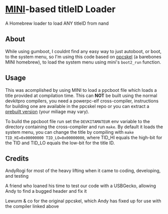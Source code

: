 # [MINI](https://github.com/fail0verflow/mini)-based titleID Loader

A Homebrew loader to load ANY titleID from nand

## About

While using gumboot, I couldnt find any easy way to just autoboot, or boot, to the system menu, so I'm using this code based on [ppcskel][1] (a barebones MINI homebrew), to load the system menu using mini's `boot2_run` function.

## Usage

This was acomplished by using MINI to load a ppcboot file which loads a title provided at compilation time. This can __NOT__ be built using the normal devkitpro compilers, you need a powerpc-elf cross-compiler, instructions for building one are available in the ppcskel repo or you can extract a [prebuilt version][2] (your miliage may vary).

To build the ppcboot file run set the `DEVKITAMATEUR` env variable to the directory containing the cross-compiler and run `make`. By default it loads the system menu, you can change the title by compiling with `make TID_HI=0x00000000 TID_LO=0x00000000`, where TID\_HI equals the high-bit for the TID and TID\_LO equals the low-bit for the title ID.

## Credits

AndyRogi for most of the heavy lifting when it came to coding, developing, and testing

A friend who loaned his time to test our code with a USBGecko, allowing Andy to find a bugged header and fix it

Lewurm & co for the original ppcskel, which Andy has fixed up for use with the compiler linked above

[1]: https://github.com/AndrewPiroli/ppcskel
[2]: http://gh.andrewtech.net/assets/static/ppc-cross.tar.7z
